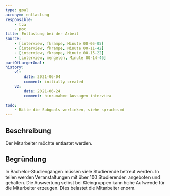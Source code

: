 ```yaml
---
type: goal
acronym: entlastung
responsible: 
    - tza
    - psc
title: Entlastung bei der Arbeit
source:
    - [interview, fkrampe, Minute 00-05-05]
    - [interview, fkrampe, Minute 00-11-42]
    - [interview, fkrampe, Minute 00-15-22]
    - [interview, mengelen, Minute 00-14-46]
partOfLargerGoal:
history:
    v1:
        date: 2021-06-04
        comment: initially created
    v2:
        date: 2021-06-24
        comment: hinzunahme Aussagen interview

todo:
    - Bitte die Subgoals verlinken, siehe sprache.md
---
```


## Beschreibung

Der Mitarbeiter möchte entlastet werden.

## Begründung

In Bachelor-Studiengängen müssen viele Studierende betreut werden. In teilen werden Veranstaltungen mit über 100 Studierenden angeboten und gehalten. Die Auswertung selbst bei Kleingruppen kann hohe Aufwende für die Mitarbeiter erzeugen.
Dies belastet die Mitarbeiter enorm.

